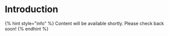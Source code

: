 # Introduction

{% hint style="info" %}
Content will be available shortly. Please check back soon!
{% endhint %}
